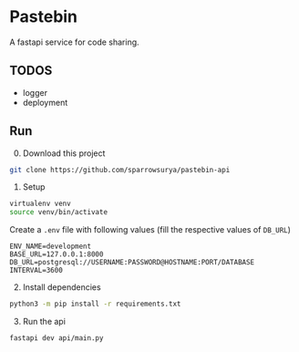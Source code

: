 # Pastebin
A fastapi service for code sharing.


## TODOS
* logger
* deployment


## Run
0. Download this project
```sh
git clone https://github.com/sparrowsurya/pastebin-api
```

1. Setup
```sh
virtualenv venv
source venv/bin/activate
```

Create a `.env` file with following values (fill the respective values of `DB_URL`)
```
ENV_NAME=development
BASE_URL=127.0.0.1:8000
DB_URL=postgresql://USERNAME:PASSWORD@HOSTNAME:PORT/DATABASE
INTERVAL=3600
```

2. Install dependencies
```sh
python3 -m pip install -r requirements.txt
```

3. Run the api
```sh
fastapi dev api/main.py
```
